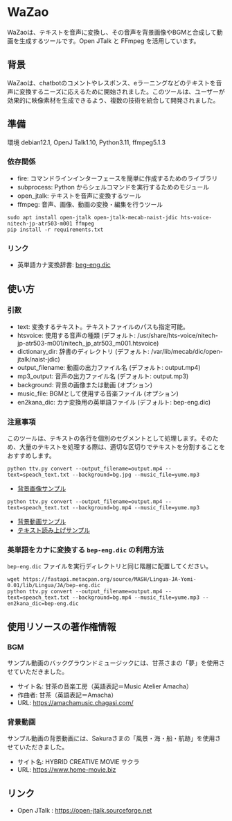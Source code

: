 # WaZao
WaZaoは、テキストを音声に変換し、その音声を背景画像やBGMと合成して動画を生成するツールです。Open JTalk と FFmpeg を活用しています。

## 背景
WaZaoは、chatbotのコメントやレスポンス、eラーニングなどのテキストを音声に変換するニーズに応えるために開始されました。このツールは、ユーザーが効果的に映像素材を生成できるよう、複数の技術を統合して開発されました。

## 準備
環境 debian12.1, OpenJ Talk1.10, Python3.11, ffmpeg5.1.3  
### 依存関係
* fire: コマンドラインインターフェースを簡単に作成するためのライブラリ
* subprocess: Python からシェルコマンドを実行するためのモジュール
* open_jtalk: テキストを音声に変換するツール
* ffmpeg: 音声、画像、動画の変換・編集を行うツール
```shell
sudo apt install open-jtalk open-jtalk-mecab-naist-jdic hts-voice-nitech-jp-atr503-m001 ffmpeg
pip install -r requirements.txt
```

### リンク
* 英単語カナ変換辞書: [beg-eng.dic](https://fastapi.metacpan.org/source/MASH/Lingua-JA-Yomi-0.01/lib/Lingua/JA)

## 使い方
### 引数
* text: 変換するテキスト。テキストファイルのパスも指定可能。
* htsvoice: 使用する音声の種類 (デフォルト: /usr/share/hts-voice/nitech-jp-atr503-m001/nitech_jp_atr503_m001.htsvoice)
* dictionary_dir: 辞書のディレクトリ (デフォルト: /var/lib/mecab/dic/open-jtalk/naist-jdic)
* output_filename: 動画の出力ファイル名 (デフォルト: output.mp4)
* mp3_output: 音声の出力ファイル名 (デフォルト: output.mp3)
* background: 背景の画像または動画 (オプション)
* music_file: BGMとして使用する音楽ファイル (オプション)
* en2kana_dic: カナ変換用の英単語ファイル (デフォルト: bep-eng.dic)

### 注意事項
このツールは、テキストの各行を個別のセグメントとして処理します。そのため、大量のテキストを処理する際は、適切な区切りでテキストを分割することをおすすめします。
```shell
python ttv.py convert --output_filename=output.mp4 --text=speach_text.txt --background=bg.jpg --music_file=yume.mp3
```  
* [背景画像サンプル](https://github.com/yoshida-kazuo/WaZao/raw/main/output.mp4)  
```shell
python ttv.py convert --output_filename=output.mp4 --text=speach_text.txt --background=bg.mp4 --music_file=yume.mp3
```  
* [背景動画サンプル](https://github.com/yoshida-kazuo/wazao/raw/main/output_movie.mp4)  
* [テキスト読み上げサンプル](https://github.com/yoshida-kazuo/wazao/raw/main/output.mp3)  

### 英単語をカナに変換する `bep-eng.dic` の利用方法
`bep-eng.dic` ファイルを実行ディレクトリと同じ階層に配置してください。
```shell
wget https://fastapi.metacpan.org/source/MASH/Lingua-JA-Yomi-0.01/lib/Lingua/JA/bep-eng.dic
python ttv.py convert --output_filename=output.mp4 --text=speach_text.txt --background=bg.mp4 --music_file=yume.mp3 --en2kana_dic=bep-eng.dic
```

## 使用リソースの著作権情報
### BGM
サンプル動画のバックグラウンドミュージックには、甘茶さまの「夢」を使用させていただきました。  
* サイト名: 甘茶の音楽工房（英語表記＝Music Atelier Amacha）  
* 作曲者: 甘茶（英語表記＝Amacha）  
* URL: https://amachamusic.chagasi.com/

### 背景動画
サンプル動画の背景動画には、Sakuraさまの「風景・海・船・航跡」を使用させていただきました。  
* サイト名: HYBRID CREATIVE MOVIE サクラ
* URL: https://www.home-movie.biz

## リンク
* Open JTalk : https://open-jtalk.sourceforge.net
